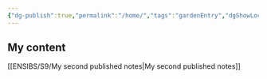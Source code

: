 ```yaml
---
{"dg-publish":true,"permalink":"/home/","tags":"gardenEntry","dgShowLocalGraph":true,"dgEnableSearch":true}
---
```



## My content

[[ENSIBS/S9/My second published notes\|My second published notes]]
